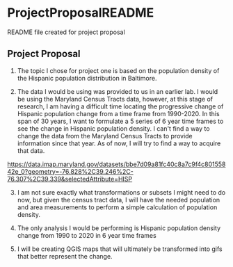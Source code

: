 # ProjectProposalREADME
README file created for project proposal

## Project Proposal

1. The topic I chose for project one is based on the population density of the Hispanic population distribution in Baltimore. 

2. The data I would be using was provided to us in an earlier lab. I would be using the Maryland Census Tracts data, however, at this stage of research, I am having a difficult time locating the progressive change of Hispanic population change from a time frame from 1990-2020. In this span of 30 years, I want to formulate a 5 series of 6 year time frames to see the change in Hispanic population density. I can't find a way to change the data from the Maryland Census Tracts to provide information since that year. As of now, I will try to find a way to acquire that data.

https://data.imap.maryland.gov/datasets/bbe7d09a81fc40c8a7c9f4c80155842e_0?geometry=-76.828%2C39.246%2C-76.307%2C39.339&selectedAttribute=HISP

3. I am not sure exactly what transformations or subsets I might need to do now, but given the census tract data, I will have the needed population and area measurements to perform a simple calculation of population density.

4. The only analysis I would be performing is Hispanic population density change from 1990 to 2020 in 6 year time frames

5. I will be creating QGIS maps that will ultimately be transformed into gifs that better represent the change. 
